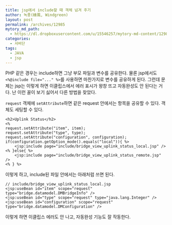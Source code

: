 ```yaml
---
title: jsp에서 include할 때 객체 넘겨 주기
author: 녹풍(綠風, Windgreen)
layout: post
permalink: /archives/12985
mytory_md_path:
  - https://dl.dropboxusercontent.com/u/15546257/mytory-md-content/12985-java-object-param-when-include.md
categories:
  - 서버단
tags:
  - JAVA
  - jsp
---
```

PHP 같은 경우는 include하면 그냥 부모 파일과 변수를 공유한다. 물론 jsp에서도 `<%@include file="..." %>`를 사용하면 마찬가지로 변수를 공유하게 된다. 그런데 문제는 jsp는 이렇게 하면 이클립스에서 에러 표시가 왕창 뜨고 자동완성도 안 된다는 거다. 난 이런 꼴이 보기 싫어서 다른 방법을 찾았다.

`request` 객체에 `setAttribute`하면 같은 request 안에서는 항목을 공유할 수 있다. 객체도 세팅할 수 있다.

    <h2>Uplink Status</h2>
    <%
    request.setAttribute("item", item);
    request.setAttribute("type", type);
    request.setAttribute("configuration", configuration);
    if(configuration.getOption_mode().equals("local")){ %>
        <jsp:include page="include/bridge_view_uplink_status_local.jsp" />  
    <% }else{ %>
        <jsp:include page="include/bridge_view_uplink_status_remote.jsp" />
    <% } %>
    

이렇게 하고, include된 파일 안에서는 아래처럼 쓰면 된다.

    // include/bridge_view_uplink_status_local.jsp
    <jsp:useBean id="item" scope="request" type="bridge.datamodel.DMBridgeInfo" />
    <jsp:useBean id="type" scope="request" type="java.lang.Integer" />
    <jsp:useBean id="configuration" scope="request" type="bridge.datamodel.DMConfiguration" />
    

이렇게 하면 이클립스 에러도 안 나고, 자동완성 기능도 잘 작동한다.